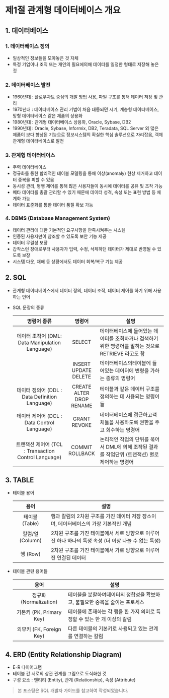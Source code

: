 # 제1절 관계형 데이터베이스 개요

## 1. 데이터베이스

### 1. 데이터베이스 정의

- 일상적인 정보들을 모아놓은 것 자체
- 특정 기업이나 조직 또는 개인의 필요에의해 데이터를 일정한 형태로 저장해 놓은 것

### 2. 데이터베이스 발전

- 1960년대 : 플로우차트 중심의 개발 방법 사용, 파일 구조를 통해 데이터 저장 및 관리
- 1970년대 : 데이터베이스 관리 기법이 처음 태동되던 시기, 계층형 데이터베이스, 망형 데이터베이스 같은 제품의 상용화
- 1980년대 : 관게형 데이터베이스 상용화, Oracle, Sybase, DB2
- 1990년대 : Oracle, Sybase, Informix, DB2, Teradata, SQL Server 외 많은 제품이 보다 향상된 기능으로 정보시스템의 확실한 핵심 솔루션으로 자리잡음, 객체 관계형 데이터베이스로 발전

### 3. 관계형 데이터베이스

- 주력 데이터베이스
- 정규화를 통한 합리적인 테이블 모델링을 통해 이상(anomaly) 현상 제거하고 데이터 중복을 피할 수 있음
- 동시성 관리, 병행 제어를 통해 많은 사용자들이 동시에 데이터를 공유 및 조작 가능
- 메타 데이터를 총괄 관리할 수 있기 때문에 데이터 성격, 속성 또는 표현 방법 등 체계화 가능
- 데이터 표준화를 통한 데이터 품질 확보 가능

### 4. DBMS (Database Management System)

- 데이터 관리에 대한 기본적인 요구사항을 만족시켜주는 시스템
- 인증된 사용자만이 참조할 수 있도록 보안 기능 제공
- 데이터 무결성 보장
- 갑작스런 장애로부터 사용자가 입력, 수정, 삭제하던 데이터가 제대로 반영될 수 있도록 보장
- 시스템 다운, 재해 등 상황에서도 데이터 회복/복구 기능 제공

## 2. SQL

- 관계형 데이터베이스에서 데이터 정의, 데이터 조작, 데이터 제어를 하기 위해 사용하는 언어
- SQL 문장의 종류

    |명령어 종류|명령어|설명|
    |:---:|:---:|---|
    |데이터 조작어 (DML: Data Manipulation Language)|SELECT| 데이터베이스에 들어있는 데이터를 조회하거나 검색하기 위한 명령어를 말하는 것으로 RETRIEVE 라고도 함|
    ||INSERT<br/>UPDATE<br/>DELETE|데이터베이스의테이블에 들어있는 데이터에 변형을 가하는 종류의 명령어|
    |데이터 정의어 (DDL : Data Definition Language)|CREATE<br/>ALTER<br/>DROP<br/>RENAME|테이블과 같은 데이터 구조를 정의하는 데 사용되는 명령어들|
    |데이터 제어어 (DCL : Data Control Language)|GRANT<br/>REVOKE|데이터베이스에 접근하고객체들을 사용하도록 권한을 주고 회수하는 명령어|
    |트랜잭션 제어어 (TCL : Transaction Control Language)|COMMIT<br/>ROLLBACK|논리적인 작업의 단위를 묶어서 DML에 의해 조작된 결과를 작업단위 (트랜잭션) 별로 제어하는 명령어|


## 3. TABLE

- 테이블 용어

    |용어|설명|
    |:---:|---|
    |테이블 (Table)|행과 칼럼의 2차원 구조를 가진 데이터 저장 장소이며, 데이터베이스의 가장 기본적인 개념|
    |칼럼/열 (Column)|2차원 구조를 가진 테이블에서 세로 방향으로 이루어진 하나 하나의 특정 속성 (더 이상 나눌 수 없는 특성)|
    |행 (Row)|2차원 구조를 가진 테이블에서 가로 방향으로 이루어진 연결된 데이터|

- 테이블 관련 용어들

    |용어|설명|
    |:---:|---|
    |정규화 (Normalization)|테이블을 분할하여데이터의 정합성을 확보하고, 불필요한 중복을 줄이는 프로세스|
    |기본키 (PK, Primary Key)|테이블에 존재하는 각 행을 한 가지 의미로 특정할 수 있는 한 개 이상의 칼럼|
    |외부키 (FK, Foreign Key)|다른 테이블의 기본키로 사용되고 있는 관계를 연결하는 칼럼|

## 4. ERD (Entity Relationship Diagram)

- E-R 다이어그램
- 테이블 간 서로의 상관 관계를 그림으로 도식화한 것
- 구성 요소 : 엔티티 (Entity), 관계 (Relationship), 속성 (Attribute)

> 본 포스팅은 SQL 개발자 가이드를 참고하여 작성되었습니다.